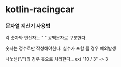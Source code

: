 # kotlin-racingcar

### 문자열 계산기 사용법

각 숫자와 연산자는 " " 공백문자로 구분한다. 

숫자는 정수로만 작성해야한다. 실수가 포함 될 경우 예외발생

나눗셈("/")의 경우 몫으로 처리한다._ ex) "10 / 3" -> 3